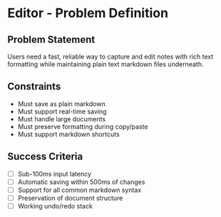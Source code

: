 # Editor - Problem Definition

## Problem Statement
Users need a fast, reliable way to capture and edit notes with rich text formatting while maintaining plain text markdown files underneath.

## Constraints
- Must save as plain markdown
- Must support real-time saving
- Must handle large documents
- Must preserve formatting during copy/paste
- Must support markdown shortcuts

## Success Criteria
- [ ] Sub-100ms input latency
- [ ] Automatic saving within 500ms of changes
- [ ] Support for all common markdown syntax
- [ ] Preservation of document structure
- [ ] Working undo/redo stack
